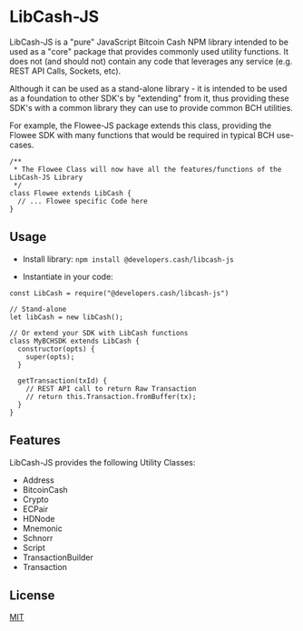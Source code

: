 # LibCash-JS

LibCash-JS is a "pure" JavaScript Bitcoin Cash NPM library intended to be used as a "core" package that provides commonly used utility functions. It does not (and should not) contain any code that leverages any service (e.g. REST API Calls, Sockets, etc).

Although it can be used as a stand-alone library - it is intended to be used as a foundation to other SDK's by "extending" from it, thus providing these SDK's with a common library they can use to provide common BCH utilities.

For example, the Flowee-JS package extends this class, providing the Flowee SDK with many functions that would be required in typical BCH use-cases.

```
/**
 * The Flowee Class will now have all the features/functions of the LibCash-JS Library
 */
class Flowee extends LibCash {
  // ... Flowee specific Code here
}
```

## Usage

- Install library: `npm install @developers.cash/libcash-js`

- Instantiate in your code:

```
const LibCash = require("@developers.cash/libcash-js")

// Stand-alone
let libCash = new libCash();

// Or extend your SDK with LibCash functions
class MyBCHSDK extends LibCash {
  constructor(opts) {
    super(opts);
  }
  
  getTransaction(txId) {
    // REST API call to return Raw Transaction
    // return this.Transaction.fromBuffer(tx);
  }
}
```

## Features

LibCash-JS provides the following Utility Classes:

- Address
- BitcoinCash
- Crypto
- ECPair
- HDNode
- Mnemonic
- Schnorr
- Script
- TransactionBuilder
- Transaction

## License
[MIT](LICENSE.md)
